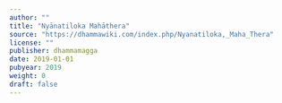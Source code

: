 ```yaml
---
author: ""
title: "Nyānatiloka Mahāthera"
source: "https://dhammawiki.com/index.php/Nyanatiloka,_Maha_Thera"
license: ""
publisher: dhammamagga
date: 2019-01-01
pubyear: 2019 
weight: 0
draft: false
---
```

